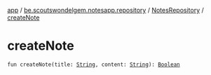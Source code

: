 [app](../../index.md) / [be.scoutswondelgem.notesapp.repository](../index.md) / [NotesRepository](index.md) / [createNote](./create-note.md)

# createNote

`fun createNote(title: `[`String`](https://kotlinlang.org/api/latest/jvm/stdlib/kotlin/-string/index.html)`, content: `[`String`](https://kotlinlang.org/api/latest/jvm/stdlib/kotlin/-string/index.html)`): `[`Boolean`](https://kotlinlang.org/api/latest/jvm/stdlib/kotlin/-boolean/index.html)